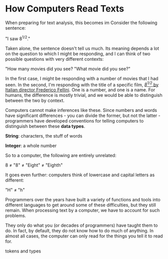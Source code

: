 # How Computers Read Texts

When preparing for text analysis, this becomes im 
Consider the following sentence:

"I saw 8<sup>1/2</sup>."

Taken alone, the sentence doesn't tell us much. Its meaning depends a lot on the question to which I might be responding, and I can think of two possible questions with very different contexts:

"How many movies did you see?
"What movie did you see?"

In the first case, I might be responding with a number of movies that I had seen. In the second, I'm responding with the title of a specific film, [*8<sup>1/2</sup>* by Italian director Frederico Fellini](https://en.wikipedia.org/wiki/8%C2%BD). One is a number, and one is a name. For humans, the difference is mostly trivial, and we would be able to distinguish between the two by context.

Computers cannot make inferences like these. Since numbers and words have significant differences - you can divide the former, but not the latter - programmers have developed conventions for telling computers to distinguish between these **data types**.

**String**: characters, the stuff of words

**Integer**: a whole number

So to a computer, the following are entirely unrelated:

8 ≠ "8" ≠ "Eight" ≠ "Eighth"

It goes even further: computers think of lowercase and capital letters as different:

"H" ≠ "h"

Programmers over the years have built a variety of functions and tools into different languages to get around some of these difficulties, but they still remain. When processing text by a computer, we have to account for such problems.

They only do what you (or decades of programmers) have taught them to do. In fact, by default, they do not know how to do much of anything. In almost all cases, the computer can only read for the things you tell it to read for. 

tokens and types